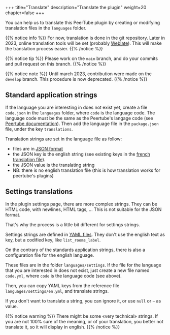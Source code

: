 +++
title="Translate"
description="Translate the plugin"
weight=20
chapter=false
+++

You can help us to translate this PeerTube plugin by creating or modifying translation files in the `languages` folder.

{{% notice info %}}
For now, translation is done in the git repository. Later in 2023, online translation tools will be set (probably [Weblate](https://weblate.org)). This will make the translation process easier.
{{% /notice %}}

{{% notice tip %}}
Please work on the `main` branch, and do your commits and pull request on this branch.
{{% /notice %}}

{{% notice note %}}
Until march 2023, contribution were made on the `develop` branch. This procedure is now deprecated.
{{% /notice %}}

## Standard application strings

If the language you are interesting in does not exist yet, create a file `code.json` in the `languages` folder, where `code` is the language code.
The language code must be the same as the Peertube's langage code (see [Peertube documentation](https://github.com/Chocobozzz/PeerTube/blob/develop/support/doc/translation.md)).
Then add the language file in the `package.json` file, under the key `translations`.

Translation strings are set in the language file as follow:

- files are in [JSON format](https://www.json.org)
- the JSON key is the english string (see existing keys in the [french translation file](languages/fr.json)).
- the JSON value is the translating string
- NB: there is no english translation file (this is how translation works for peertube's plugins)

## Settings translations

In the plugin settings page, there are more complex strings.
They can be HTML code, with newlines, HTML tags, ...
This is not suitable for the JSON format.

That's why the process is a little bit different for settings strings.

Settings strings are defined in [YAML files](https://en.wikipedia.org/wiki/YAML).
They don't use the english text as key, but a codified key, like `list_rooms_label`.

On the contrary of the standards application strings, there is also a configuration file for the english language.

These files are in the folder `languages/settings`. If the file for the language that you are interested in does not exist, just create a new file
named `code.yml`, where `code` is the language code (see above).

Then, you can copy YAML keys from the reference file `languages/settings/en.yml`, and translate strings.

If you don't want to translate a string, you can ignore it, or use `null` or `~` as value.

{{% notice warning %}}
There might be some «very technical» strings. If you are not 100% sure of
the meaning, or of your translation, you better not translate it,
so it will display in english.
{{% /notice %}}
